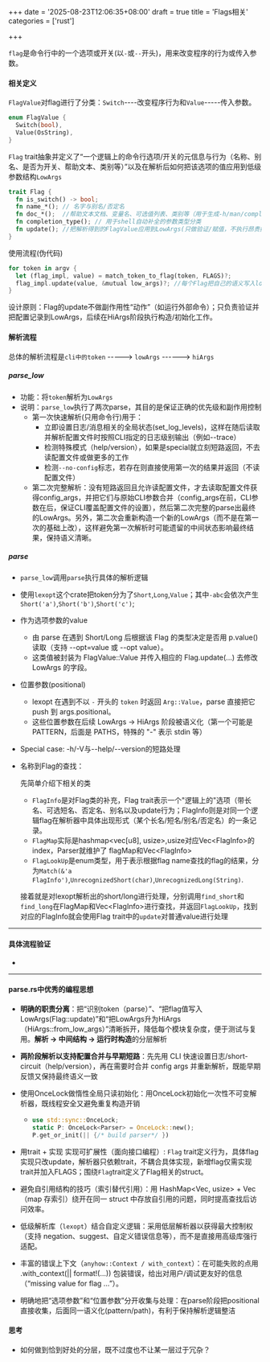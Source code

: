 +++
date = '2025-08-23T12:06:35+08:00'
draft = true
title = 'Flags相关'
categories = ['rust']

+++

`flag`是命令行中的一个选项或开关(以`-`或`--`开头)，用来改变程序的行为或传入参数。

#### 相关定义

`FlagValue`对flag进行了分类：`Switch`----改变程序行为和`Value`-----传入参数。

```rust
enum FlagValue {
  Switch(bool),
  Value(OsString),
}
```

`Flag` trait抽象并定义了“一个逻辑上的命令行选项/开关的元信息与行为（名称、别名、是否为开关、帮助文本、类别等）”以及在解析后如何把该选项的值应用到低级参数结构`LowArgs`

```rust
trait Flag {
  fn is_switch() -> bool;
  fn name_*(); // 名字与别名/否定名
  fn doc_*();  //帮助文本文档、变量名、可选值列表、类别等（用于生成-h/man/completion）
  fn completion_type(); // 用于shell自动补全的参数类型分类
  fn update(); //把解析得到的FlagValue应用到LowArgs(只做验证/赋值，不执行昂贵操作)
}
```

使用流程(伪代码)

```rust
for token in argv {
  let (flag_impl, value) = match_token_to_flag(token, FLAGS)?;
  flag_impl.update(value, &mutual low_args)?; //每个Flag把自己的语义写入low_args
}
```

设计原则：Flag的update不做副作用性“动作”（如运行外部命令）；只负责验证并把配置记录到LowArgs，后续在HiArgs阶段执行构造/初始化工作。

#### 解析流程

总体的解析流程是`cli中的token` -----> `lowArgs` ------> `hiArgs`

##### parse_low

* 功能：将`token`解析为`LowArgs`
* 说明：`parse_low`执行了两次parse，其目的是保证正确的优先级和副作用控制
  * 第一次快速解析(只用命令行)用于：
    * 立即设置日志/消息相关的全局状态(set_log_levels)，这样在随后读取并解析配置文件时按照CLI指定的日志级别输出（例如--trace）
    * 检测特殊模式（help/version），如果是special就立刻短路返回，不去读配置文件或做更多的工作
    * 检测`--no-config`标志，若存在则直接使用第一次的结果并返回（不读配置文件）
  * 第二次完整解析：没有短路返回且允许读配置文件，才去读取配置文件获得config_args，并把它们与原始CLI参数合并（config_args在前，CLI参数在后，保证CLI覆盖配置文件的设置），然后第二次完整的parse出最终的LowArgs。另外，第二次会重新构造一个新的LowArgs（而不是在第一次的基础上改），这样避免第一次解析时可能遗留的中间状态影响最终结果，保持语义清晰。

##### parse

* `parse_low`调用`parse`执行具体的解析逻辑

* 使用`lexopt`这个crate把token分为了`Short`,`Long`,`Value`；其中`-abc`会依次产生`Short('a')`,`Short('b')`,`Short('c')`;

* 作为选项参数的value

  * 由 parse 在遇到 Short/Long 后根据该 Flag 的类型决定是否用 p.value() 读取（支持 --opt=value 或 --opt value）。
  * 这类值被封装为 FlagValue::Value 并传入相应的 Flag.update(...) 去修改 LowArgs 的字段。

* 位置参数(positional)

  * lexopt 在遇到不以 `-` 开头的 `token` 时返回 `Arg::Value`，parse 直接把它 push 到 args.positional。
  * 这些位置参数在后续 LowArgs -> HiArgs 阶段被语义化（第一个可能是 PATTERN，后面是 PATHS，特殊的 "-" 表示 stdin 等）

* Special case: -h/-V与--help/--version的短路处理

* 名称到Flag的查找：

  先简单介绍下相关的类

  * `FlagInfo`是对Flag类的补充，Flag trait表示一个"逻辑上的"选项（带长名、可选短名、否定名、别名以及update行为；FlagInfo则是对同一个逻辑flag在解析器中具体出现形式（某个长名/短名/别名/否定名）的一条记录。
  * `FlagMap`实际是hashmap<vec[u8], usize>,usize对应Vec\<FlagInfo\>的index，Parser就维护了 flagMap和Vec\<FlagInfo\>
  * `FlagLookUp`是enum类型，用于表示根据flag name查找的flag的结果，分为`Match(&'a FlagInfo')`,`UnrecognizedShort(char)`,`UnrecognizedLong(String)`.

  接着就是对lexopt解析出的short/long进行处理，分别调用`find_short`和`find_long`在FlagMap和Vec\<FlagInfo\>进行查找，并返回`FlagLookUp`，找到对应的FlagInfo就会使用Flag trait中的`update`对普通value进行处理

------------

#### 具体流程验证

* 

--------------

#### parse.rs中优秀的编程思想

* **明确的职责分离**：把“识别token（parse）”、“把flag值写入LowArgs(Flag::update)”和“把LowArgs升为HiArgs（HiArgs::from_low_args）”清晰拆开，降低每个模块复杂度，便于测试与复用。**解析 → 中间结构 → 运行时构造**的分层解析

* **两阶段解析以支持配置合并与早期短路**：先先用 CLI 快速设置日志/short-circuit（help/version），再在需要时合并 config args 并重新解析，既能早期反馈又保持最终语义一致

* 使用OnceLock做惰性全局只读初始化：用OnceLock初始化一次性不可变解析器，既线程安全又避免重复构造开销

  * ```rust
    use std::sync::OnceLock;
    static P: OnceLock<Parser> = OnceLock::new();
    P.get_or_init(|| {/* build parser*/ })
    ```

* 用trait + 实现 实现可扩展性（面向接口编程）: `Flag` trait定义行为，具体flag实现只改update，解析器只依赖trait，不耦合具体实现，新增flag仅需实现trait并加入FLAGS；围绕`Flag`trait定义了Flag相关的struct。
* 避免自引用结构的技巧（索引替代引用）：用 HashMap<Vec<u8>, usize> + Vec<FlagInfo>（map 存索引）绕开在同一 struct 中存放自引用的问题，同时提高查找后访问效率。
* 低级解析库（`lexopt`）结合自定义逻辑：采用低层解析器以获得最大控制权（支持 negation、suggest、自定义错误信息等），而不是直接用高级库强行适配。
* 丰富的错误上下文（`anyhow::Context / with_context`）：在可能失败的点用 .with_context(|| format!(...)) 包装错误，给出对用户/调试更友好的信息（“missing value for flag …”）。
* 明确地把“选项参数”和“位置参数”分开收集与处理：在parse阶段把positional直接收集，后面同一语义化(pattern/path)，有利于保持解析逻辑整洁

#### 思考

* 如何做到恰到好处的分层，既不过度也不让某一层过于冗杂？
